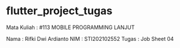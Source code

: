 # flutter_project_tugas

Mata Kuliah : #113 MOBILE PROGRAMMING LANJUT

Nama   : Rifki Dwi Ardianto
NIM    : STI202102552
Tugas  : Job Sheet 04
